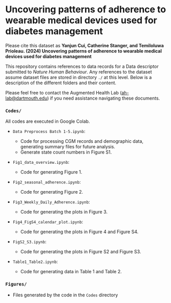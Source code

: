 # Uncovering patterns of adherence to wearable medical devices used for diabetes management

Please cite this dataset as **Yanjun Cui, Catherine Stanger, and Temiloluwa Prioleau. (2024) Uncovering patterns of adherence to wearable
medical devices used for diabetes management** 

This repository contains references to data records for a Data descriptor submitted to *Nature Human Behaviour*. Any references to the dataset assume dataset files are stored in directory `./` at this level.
Below is a description of the different folders and their content.

Please feel free to contact the Augmented Health Lab (ah-lab@dartmouth.edu) if you need assistance navigating these documents.

### `Codes/`

All codes are executed in Google Colab.

* `Data Preprocess Batch 1-5.ipynb`:
  * Code for processing CGM records and demographic data, generating summary files for future analysis.
  * Generate state count numbers in Figure S1.

* `Fig1_data_overview.ipynb`:
  * Code for generating Figure 1.

* `Fig2_seasonal_adherence.ipynb`:
  * Code for generating Figure 2.

* `Fig3_Weekly_Daily_Adherence.ipynb`:
  * Code for generating the plots in Figure 3.

* `Fig4_FigS4_calendar_plot.ipynb`:
  * Code for generating the plots in Figure 4 and Figure S4.
 
* `FigS2_S3.ipynb`:
  * Code for generating the plots in Figure S2 and Figure S3.
    
* `Table1_Table2.ipynb`:
  * Code for generating data in Table 1 and Table 2.

### `Figures/`
* Files generated by the code in the `Codes` directory

